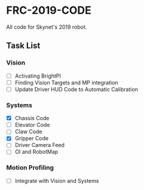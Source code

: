 # FRC-2019-CODE
All code for Skynet's 2019 robot.
## Task List
### Vision
- [ ] Activating BrightPI
- [ ] Finding Vision Targets and MP integration 
- [ ] Update Driver HUD Code to Automatic Calibration
### Systems
- [x] Chassis Code
- [ ] Elevator Code
- [ ] Claw Code
- [x] Gripper Code
- [ ] Driver Camera Feed
- [ ] OI and RobotMap 
### Motion Profiling
- [ ] Integrate with Vision and Systems